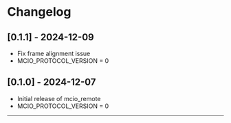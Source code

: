 # Changelog

## [0.1.1] - 2024-12-09
- Fix frame alignment issue
- MCIO_PROTOCOL_VERSION = 0

## [0.1.0] - 2024-12-07
- Initial release of mcio_remote
- MCIO_PROTOCOL_VERSION = 0

---
